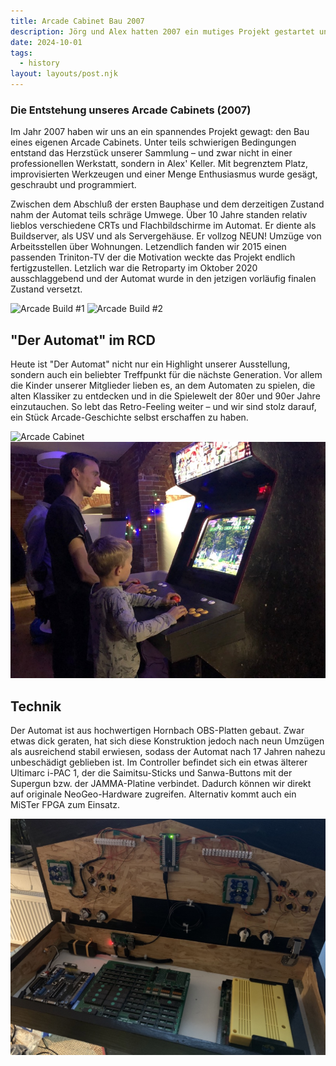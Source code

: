 ```yaml
---
title: Arcade Cabinet Bau 2007
description: Jörg und Alex hatten 2007 ein mutiges Projekt gestartet und vielleicht unbewusst schon den Grundstein für den Verein gelegt.
date: 2024-10-01
tags:
  - history
layout: layouts/post.njk
---
```


### Die Entstehung unseres Arcade Cabinets (2007)

<p>Im Jahr 2007 haben wir uns an ein spannendes Projekt gewagt: den Bau eines eigenen Arcade Cabinets. Unter teils schwierigen Bedingungen entstand das Herzstück unserer Sammlung – und zwar nicht in einer professionellen Werkstatt, sondern in Alex' Keller. Mit begrenztem Platz, improvisierten Werkzeugen und einer Menge Enthusiasmus wurde gesägt, geschraubt und programmiert.</p>

<p>Zwischen dem Abschluß der ersten Bauphase und dem derzeitigen Zustand nahm der Automat teils schräge Umwege. Über 10 Jahre standen relativ lieblos verschiedene CRTs und Flachbildschirme im Automat. Er diente als Buildserver, als USV und als Servergehäuse. Er vollzog NEUN! Umzüge von Arbeitsstellen über Wohnungen. Letzendlich fanden wir 2015 einen passenden Triniton-TV der die Motivation weckte das Projekt endlich fertigzustellen. Letzlich war die Retroparty im Oktober 2020 ausschlaggebend und der Automat wurde in den jetzigen vorläufig finalen Zustand versetzt.</p>

![Arcade Build #1](/img/arcadeBuild/IMG_2396.JPG)
![Arcade Build #2](/img/arcadeBuild/IMG_2400.JPG)

## "Der Automat" im RCD

Heute ist "Der Automat" nicht nur ein Highlight unserer Ausstellung, sondern auch ein beliebter Treffpunkt für die nächste Generation. Vor allem die Kinder unserer Mitglieder lieben es, an dem Automaten zu spielen, die alten Klassiker zu entdecken und in die Spielewelt der 80er und 90er Jahre einzutauchen. So lebt das Retro-Feeling weiter – und wir sind stolz darauf, ein Stück Arcade-Geschichte selbst erschaffen zu haben.

![Arcade Cabinet](/img/arcadeBuild/IMG_1001.JPG)
![Arcade Cabinet](/img/arcadeBuild/IMG_0130.JPG)

## Technik

Der Automat ist aus hochwertigen Hornbach OBS-Platten gebaut. Zwar etwas dick geraten, hat sich diese Konstruktion jedoch nach neun Umzügen als ausreichend stabil erwiesen, sodass der Automat nach 17 Jahren nahezu unbeschädigt geblieben ist.
Im Controller befindet sich ein etwas älterer Ultimarc i-PAC 1, der die Saimitsu-Sticks und Sanwa-Buttons mit der Supergun bzw. der JAMMA-Platine verbindet. Dadurch können wir direkt auf originale NeoGeo-Hardware zugreifen. Alternativ kommt auch ein MiSTer FPGA zum Einsatz.

![Arcade Cabinet](/img/arcadeBuild/IMG_0971.JPG)

